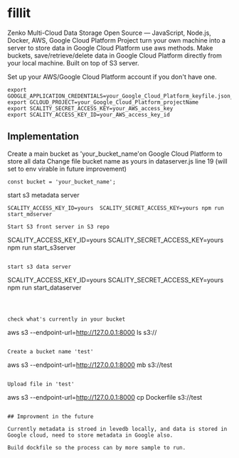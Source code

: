 # fillit
Zenko Multi-Cloud Data Storage Open Source — JavaScript, Node.js, Docker, AWS, Google Cloud Platform
Project turn your own machine into a server to store data in Google Cloud Platform use aws methods. Make buckets, save/retrieve/delete data in Google Cloud Platform directly from your local machine. Built on top of S3 server.

Set up your AWS/Google Cloud Platform account if you don't have one.

```
export GOOGLE_APPLICATION_CREDENTIALS=your_Google_Cloud_Platform_keyfile.json_Path
export GCLOUD_PROJECT=your_Google_Cloud_Platform_projectName
export SCALITY_SECRET_ACCESS_KEY=your_AWS_access_key
export SCALITY_ACCESS_KEY_ID=your_AWS_access_key_id
```

## Implementation

Create a main bucket as 'your_bucket_name'on Google Cloud Platform to store all data
Change file bucket name as yours in dataserver.js line 19 (will set to env virable in future improvement)
```
const bucket = 'your_bucket_name';
```

start s3 metadata server
```
SCALITY_ACCESS_KEY_ID=yours  SCALITY_SECRET_ACCESS_KEY=yours npm run start_mdserver

Start S3 front server in S3 repo
```
SCALITY_ACCESS_KEY_ID=yours  SCALITY_SECRET_ACCESS_KEY=yours npm run start_s3server
```

start s3 data server
```
SCALITY_ACCESS_KEY_ID=yours  SCALITY_SECRET_ACCESS_KEY=yours npm run start_dataserver
```



check what's currently in your bucket
```
aws s3 --endpoint-url=http://127.0.0.1:8000 ls s3://
```

Create a bucket name 'test'
```
aws s3 --endpoint-url=http://127.0.0.1:8000 mb s3://test
```

Upload file in 'test'
```
aws s3 --endpoint-url=http://127.0.0.1:8000 cp Dockerfile s3://test
```

## Improvment in the future

Currently metadata is stroed in levedb locally, and data is stored in Google cloud, need to store metadata in Google also.

Build dockfile so the process can by more sample to run.

